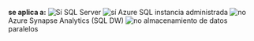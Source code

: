 <Token>**se aplica a:** ![ Sí ](media/yes-icon.png) SQL Server ![ sí ](media/yes-icon.png) Azure SQL instancia administrada ![ no ](media/no-icon.png) Azure Synapse Analytics (SQL DW) ![ no ](media/no-icon.png) almacenamiento de datos paralelos</Token>